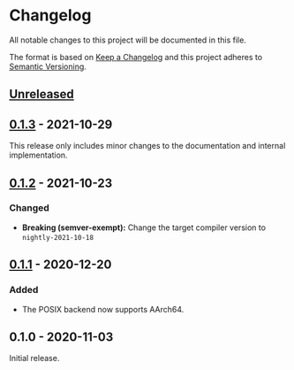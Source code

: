 # Changelog

All notable changes to this project will be documented in this file.

The format is based on [Keep a Changelog](http://keepachangelog.com/en/1.0.0/)
and this project adheres to [Semantic Versioning](http://semver.org/spec/v2.0.0.html).

## [Unreleased]
## [0.1.3] - 2021-10-29

This release only includes minor changes to the documentation and internal implementation.

## [0.1.2] - 2021-10-23

### Changed

- **Breaking (semver-exempt):** Change the target compiler version to `nightly-2021-10-18`

## [0.1.1] - 2020-12-20

### Added

- The POSIX backend now supports AArch64.

## 0.1.0 - 2020-11-03

Initial release.

[Unreleased]: https://github.com/r3-os/r3/compare/r3_port_std@0.1.3...HEAD
[0.1.3]: https://github.com/r3-os/r3/compare/r3_port_std@0.1.2...r3_port_std@0.1.3
[0.1.2]: https://github.com/r3-os/r3/compare/r3_port_std@0.1.1...r3_port_std@0.1.2
[0.1.1]: https://github.com/r3-os/r3/compare/r3_port_std@0.1.0...r3_port_std@0.1.1

